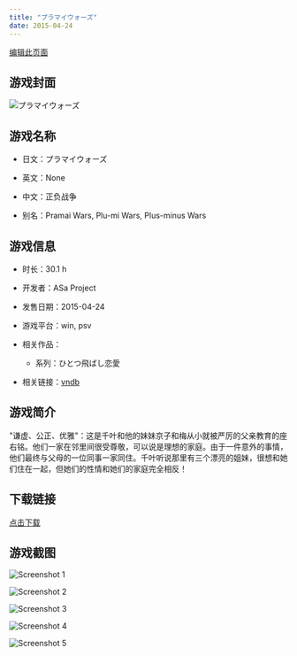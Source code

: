 ```yaml
---
title: "プラマイウォーズ"
date: 2015-04-24
---
```

[编辑此页面](https://github.com/ACG-3/ADV3-source/blob/main/source/_posts/%E3%83%97%E3%83%A9%E3%83%9E%E3%82%A4%E3%82%A6%E3%82%A9%E3%83%BC%E3%82%BA.md)

## 游戏封面

![プラマイウォーズ](https%3A//pan.timero.xyz/onedrive/img_lib_001/%E3%83%97%E3%83%A9%E3%83%9E%E3%82%A4%E3%82%A6%E3%82%A9%E3%83%BC%E3%82%BA_cover.avif)


## 游戏名称

- 日文：プラマイウォーズ
- 英文：None
- 中文：正负战争

- 别名：Pramai Wars, Plu-mi Wars, Plus-minus Wars


## 游戏信息

- 时长：30.1 h
- 开发者：ASa Project
- 发售日期：2015-04-24
- 游戏平台：win, psv
- 相关作品：
   - 系列：ひとつ飛ばし恋愛

- 相关链接：[vndb](https://vndb.org/v16339)


## 游戏简介

"谦虚、公正、优雅"：这是千叶和他的妹妹京子和梅从小就被严厉的父亲教育的座右铭。他们一家在邻里间很受尊敬，可以说是理想的家庭。由于一件意外的事情，他们最终与父母的一位同事一家同住。千叶听说那里有三个漂亮的姐妹，很想和她们住在一起，但她们的性情和她们的家庭完全相反！




## 下载链接

[点击下载](https://pan.timero.xyz/onedrive/adv_lib_001/%E3%83%97%E3%83%A9%E3%83%9E%E3%82%A4%E3%82%A6%E3%82%A9%E3%83%BC%E3%82%BA)


## 游戏截图


![Screenshot 1](https%3A//pan.timero.xyz/onedrive/img_lib_001/%E3%83%97%E3%83%A9%E3%83%9E%E3%82%A4%E3%82%A6%E3%82%A9%E3%83%BC%E3%82%BA_Screenshot_1.avif)

![Screenshot 2](https%3A//pan.timero.xyz/onedrive/img_lib_001/%E3%83%97%E3%83%A9%E3%83%9E%E3%82%A4%E3%82%A6%E3%82%A9%E3%83%BC%E3%82%BA_Screenshot_2.avif)

![Screenshot 3](https%3A//pan.timero.xyz/onedrive/img_lib_001/%E3%83%97%E3%83%A9%E3%83%9E%E3%82%A4%E3%82%A6%E3%82%A9%E3%83%BC%E3%82%BA_Screenshot_3.avif)

![Screenshot 4](https%3A//pan.timero.xyz/onedrive/img_lib_001/%E3%83%97%E3%83%A9%E3%83%9E%E3%82%A4%E3%82%A6%E3%82%A9%E3%83%BC%E3%82%BA_Screenshot_4.avif)

![Screenshot 5](https%3A//pan.timero.xyz/onedrive/img_lib_001/%E3%83%97%E3%83%A9%E3%83%9E%E3%82%A4%E3%82%A6%E3%82%A9%E3%83%BC%E3%82%BA_Screenshot_5.avif)

